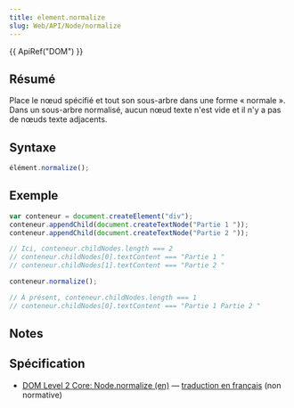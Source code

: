 ```yaml
---
title: element.normalize
slug: Web/API/Node/normalize
---
```


{{ ApiRef("DOM") }}

## Résumé

Place le nœud spécifié et tout son sous-arbre dans une forme «&nbsp;normale&nbsp;». Dans un sous-arbre normalisé, aucun nœud texte n'est vide et il n'y a pas de nœuds texte adjacents.

## Syntaxe

```js
élément.normalize();
```

## Exemple

```js
var conteneur = document.createElement("div");
conteneur.appendChild(document.createTextNode("Partie 1 "));
conteneur.appendChild(document.createTextNode("Partie 2 "));

// Ici, conteneur.childNodes.length === 2
// conteneur.childNodes[0].textContent === "Partie 1 "
// conteneur.childNodes[1].textContent === "Partie 2 "

conteneur.normalize();

// À présent, conteneur.childNodes.length === 1
// conteneur.childNodes[0].textContent === "Partie 1 Partie 2 "
```

## Notes

## Spécification

- [DOM Level 2 Core: Node.normalize (en)](http://www.w3.org/TR/DOM-Level-2-Core/core.html#ID-normalize) — [traduction en français](http://www.yoyodesign.org/doc/w3c/dom2-core/core.html#ID-normalize) (non normative)
